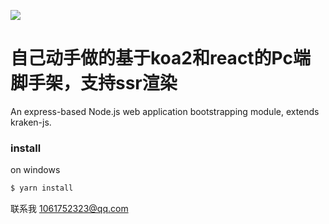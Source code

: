 
![](/assets/logo_a7f0d3c.png)

# 自己动手做的基于koa2和react的Pc端脚手架，支持ssr渲染

An express-based Node.js web application bootstrapping module, extends kraken-js.

### install

on windows

```bash
$ yarn install
```

联系我 1061752323@qq.com




